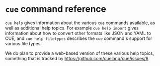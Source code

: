 # `cue` command reference

`cue help` gives information about the various `cue` commands available, as well
as additional help topics. For example `cue help import` gives information about
how to convert other formats like JSON and YAML to CUE, and `cue help filetypes`
describes the `cue` command's support for various file types.

We do plan to provide a web-based version of these various help topics,
something that is tracked by https://github.com/cuelang/cue/issues/9.
